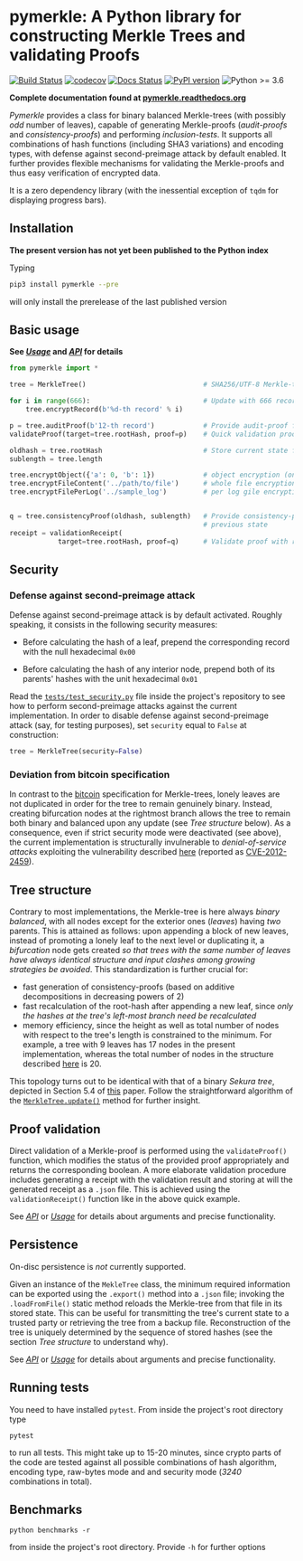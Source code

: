 # pymerkle: A Python library for constructing Merkle Trees and validating Proofs

[![Build Status](https://travis-ci.com/FoteinosMerg/pymerkle.svg?branch=master)](https://travis-ci.com/FoteinosMerg/pymerkle)
[![codecov](https://codecov.io/gh/FoteinosMerg/pymerkle/branch/master/graph/badge.svg)](https://codecov.io/gh/FoteinosMerg/pymerkle)
[![Docs Status](https://readthedocs.org/projects/pymerkle/badge/?version=latest)](http://pymerkle.readthedocs.org)
[![PyPI version](https://badge.fury.io/py/pymerkle.svg)](https://pypi.org/project/pymerkle/)
![Python >= 3.6](https://img.shields.io/badge/python-%3E%3D%203.6-blue.svg)

**Complete documentation found at [pymerkle.readthedocs.org](http://pymerkle.readthedocs.org/)**

_Pymerkle_ provides a class for binary balanced Merkle-trees (with possibly
_odd_ number of leaves), capable of generating Merkle-proofs (_audit-proofs_
and _consistency-proofs_) and performing _inclusion-tests_. It supports all
combinations of hash functions (including SHA3 variations) and encoding
types, with defense against second-preimage attack by default enabled.
It further provides flexible mechanisms for validating the Merkle-proofs
and thus easy verification of encrypted data.

It is a zero dependency library (with the inessential exception of `tqdm`
for displaying progress bars).

## Installation

**The present version has not yet been published to the Python index**

Typing

```bash
pip3 install pymerkle --pre
```
will only install the prerelease of the last published version

## Basic usage

**See [_Usage_](USAGE.md) and [_API_](API.md) for details**

``` python
from pymerkle import *

tree = MerkleTree()                             # SHA256/UTF-8 Merkle-tree

for i in range(666):                            # Update with 666 records
    tree.encryptRecord(b'%d-th record' % i)

p = tree.auditProof(b'12-th record')            # Provide audit-proof for the given record
validateProof(target=tree.rootHash, proof=p)    # Quick validation proof (True)

oldhash = tree.rootHash                         # Store current state for later use
sublength = tree.length

tree.encryptObject({'a': 0, 'b': 1})            # object encryption (one leaf)
tree.encryptFileContent('../path/to/file')      # whole file encryption (one leaf)
tree.encryptFilePerLog('../sample_log')         # per log gile encryption (multiple leaves)


q = tree.consistencyProof(oldhash, sublength)   # Provide consistency-proof for the stored  
                                                # previous state
receipt = validationReceipt(
            target=tree.rootHash, proof=q)      # Validate proof with receipt
```

## Security

### Defense against second-preimage attack


Defense against second-preimage attack is by default activated. Roughly speaking,
it consists in the following security measures:

- Before calculating the hash of a leaf, prepend the corresponding record with
the null hexadecimal `0x00`

- Before calculating the hash of any interior node, prepend both of its parents'
hashes with the unit hexadecimal `0x01`

Read the
[`tests/test_security.py`](https://github.com/FoteinosMerg/pymerkle/blob/master/tests/test_security.py)
file inside the project's repository to see how to perform second-preimage attacks
against the current implementation. In order to disable defense against
second-preimage attack (say, for testing purposes), set ``security`` equal to
``False`` at construction:

```python
tree = MerkleTree(security=False)
```

### Deviation from bitcoin specification

In contrast to the
[bitcoin](https://en.bitcoin.it/wiki/Protocol_documentation#Merkle_Trees)
specification for Merkle-trees, lonely leaves are not duplicated in order for
the tree to remain genuinely binary. Instead, creating bifurcation nodes at the
rightmost branch allows the tree to remain both binary and balanced upon any update
(see _Tree structure_ below). As a consequence, even if strict security mode were
deactivated (see above), the current implementation is structurally invulnerable
to _denial-of-service attacks_ exploiting the vulnerability described
[here](https://github.com/bitcoin/bitcoin/blob/bccb4d29a8080bf1ecda1fc235415a11d903a680/src/consensus/merkle.cpp)
(reported as [CVE-2012-2459](https://nvd.nist.gov/vuln/detail/CVE-2012-2459)).

## Tree structure

Contrary to most implementations, the Merkle-tree is here always _binary balanced_,
with all nodes except for the exterior ones (_leaves_) having _two_ parents. This
is attained as follows: upon appending a block of new leaves, instead of promoting
a lonely leaf to the next level or duplicating it, a *bifurcation* node gets created
_so that trees with the same number of leaves have always identical structure and
input clashes among growing strategies be avoided_. This standardization is further
crucial for:

- fast generation of consistency-proofs (based on additive decompositions in decreasing
  powers of 2)
- fast recalculation of the root-hash after appending a new leaf, since _only the hashes
  at the tree's left-most branch need be recalculated_
- memory efficiency, since the height as well as total number of nodes with respect
  to the tree's length is constrained to the minimum. For example, a tree with 9
  leaves has 17 nodes in the present implementation, whereas the total number of
  nodes in the structure described
  [here](https://crypto.stackexchange.com/questions/22669/merkle-hash-tree-updates)
  is 20.

This topology turns out to be identical with that of a binary _Sekura tree_,
depicted in Section 5.4 of [this](https://keccak.team/files/Sakura.pdf) paper.
Follow the straightforward algorithm of the
[`MerkleTree.update()`](https://pymerkle.readthedocs.io/en/latest/_modules/pymerkle/tree.html#MerkleTree.update)
method for further insight.


## Proof validation

Direct validation of a Merkle-proof is performed using the ``validateProof()``
function, which modifies the status of the provided proof appropriately and
returns the corresponding boolean. A more elaborate validation procedure includes
generating a receipt with the validation result and storing at will the generated
receipt as a ``.json`` file. This is achieved using the ``validationReceipt()``
function like in the above quick example.

See [_API_](API.md) or [_Usage_](USAGE.md) for details about arguments and
precise functionality.

## Persistence

On-disc persistence is _not_ currently supported.

Given an instance of the ``MekleTree`` class, the minimum required information
can be exported using the ``.export()`` method into a ``.json`` file; invoking
the ``.loadFromFile()`` static method reloads the Merkle-tree from that file in
its stored state. This can be useful for transmitting the tree's current state
to a trusted party or retrieving the tree from a backup file. Reconstruction of
the tree is uniquely determined by the sequence of stored hashes (see the section
_Tree structure_ to understand why).

See [_API_](API.md) or [_Usage_](USAGE.md) for details about arguments and
precise functionality.

## Running tests

You need to have installed ``pytest``. From inside the project's root directory
type

```shell
pytest
```

to run all tests. This might take up to 15-20 minutes, since crypto parts of
the code are tested against all possible combinations of hash algorithm,
encoding type, raw-bytes mode and and security mode (_3240_ combinations
in total).


## Benchmarks

```shell
python benchmarks -r
```
from inside the project's root directory. Provide `-h` for further options
